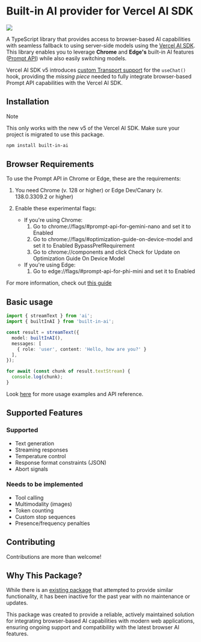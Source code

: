 
# Built-in AI provider for Vercel AI SDK
<img src="../../npm-header.png">

A TypeScript library that provides access to browser-based AI capabilities with seamless fallback to using server-side models using the [Vercel AI SDK](https://ai-sdk.dev/). This library enables you to leverage **Chrome** and **Edge's** built-in AI features ([Prompt API](https://github.com/webmachinelearning/prompt-api)) while also easily switching models.

Vercel AI SDK v5 introduces [custom Transport support](https://v5.ai-sdk.dev/docs/announcing-ai-sdk-5-beta#enhanced-usechat-architecture) for the `useChat()` hook, providing the *missing piece* needed to fully integrate browser-based Prompt API capabilities with the Vercel AI SDK.

## Installation

> [!NOTE]
> This only works with the new v5 of the Vercel AI SDK. Make sure your project is migrated to use this package.

```bash
npm install built-in-ai
```

## Browser Requirements

To use the Prompt API in Chrome or Edge, these are the requirements:

1. You need Chrome (v. 128 or higher) or Edge Dev/Canary (v. 138.0.3309.2 or higher)

2. Enable these experimental flags:
    - If you're using Chrome:
      1. Go to chrome://flags/#prompt-api-for-gemini-nano and set it to Enabled
      2. Go to chrome://flags/#optimization-guide-on-device-model and set it to Enabled BypassPrefRequirement
      3. Go to chrome://components and click Check for Update on Optimization Guide On Device Model
    - If you're using Edge:
      1. Go to edge://flags/#prompt-api-for-phi-mini and set it to Enabled

For more information, check out [this guide](https://developer.chrome.com/docs/extensions/ai/prompt-api)

## Basic usage

```typescript
import { streamText } from 'ai';
import { builtInAI } from 'built-in-ai';

const result = streamText({
  model: builtInAI(),
  messages: [
    { role: 'user', content: 'Hello, how are you?' }
  ],
});

for await (const chunk of result.textStream) {
  console.log(chunk);
}
```

Look [here](/packages/built-in-ai/README.md) for more usage examples and API reference.

## Supported Features

### Supported
- Text generation
- Streaming responses
- Temperature control
- Response format constraints (JSON)
- Abort signals

### Needs to be implemented
- Tool calling
- Multimodality (images)
- Token counting
- Custom stop sequences
- Presence/frequency penalties

## Contributing

Contributions are more than welcome!

## Why This Package?

While there is an [existing package](https://github.com/jeasonstudio/chrome-ai) that attempted to provide similar functionality, it has been inactive for the past year with no maintenance or updates.

This package was created to provide a reliable, actively maintained solution for integrating browser-based AI capabilities with modern web applications, ensuring ongoing support and compatibility with the latest browser AI features.
